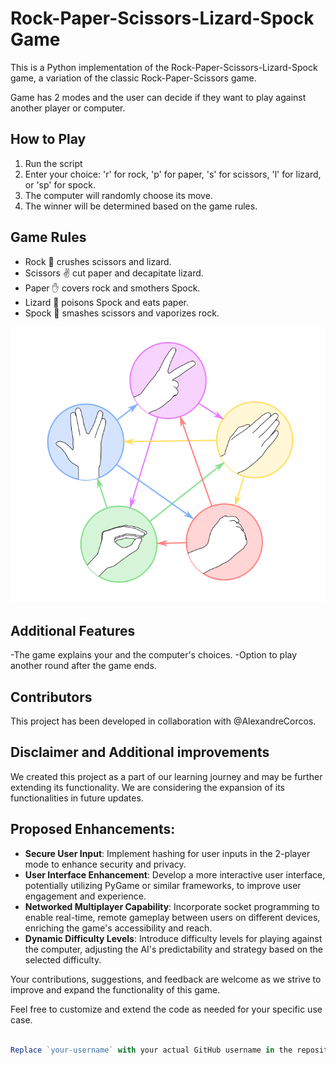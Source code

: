 # Rock-Paper-Scissors-Lizard-Spock Game
This is a Python implementation of the Rock-Paper-Scissors-Lizard-Spock game, a variation of the classic Rock-Paper-Scissors game.


Game has 2 modes and the user can decide if they want to play against another player or computer.
## How to Play
1. Run the script
2. Enter your choice: 'r' for rock, 'p' for paper, 's' for scissors, 'l' for lizard, or 'sp' for spock.
3. The computer will randomly choose its move.
4. The winner will be determined based on the game rules.
   
## Game Rules
* Rock 👊 crushes scissors and lizard.
* Scissors ✌️ cut paper and decapitate lizard.
* Paper ✋ covers rock and smothers Spock.
* Lizard 🤏 poisons Spock and eats paper.
* Spock 🖖 smashes scissors and vaporizes rock.


![Diagram](images/diagram.png)

## Additional Features
-The game explains your and the computer's choices.
-Option to play another round after the game ends.

## Contributors
This project has been developed in collaboration with @AlexandreCorcos.

## Disclaimer and Additional improvements
We created this project as a part of our learning journey and may be further extending its functionality.
We are considering the expansion of its functionalities in future updates.

## Proposed Enhancements:
- **Secure User Input**: Implement hashing for user inputs in the 2-player mode to enhance security and privacy.
- **User Interface Enhancement**: Develop a more interactive user interface, potentially utilizing PyGame or similar frameworks, to improve user engagement and experience.
- **Networked Multiplayer Capability**: Incorporate socket programming to enable real-time, remote gameplay between users on different devices, enriching the game's accessibility and reach.
- **Dynamic Difficulty Levels**: Introduce difficulty levels for playing against the computer, adjusting the AI's predictability and strategy based on the selected difficulty.

Your contributions, suggestions, and feedback are welcome as we strive to improve and expand the functionality of this game.

Feel free to customize and extend the code as needed for your specific use case.
``` javascript

Replace `your-username` with your actual GitHub username in the repository URL.

```
